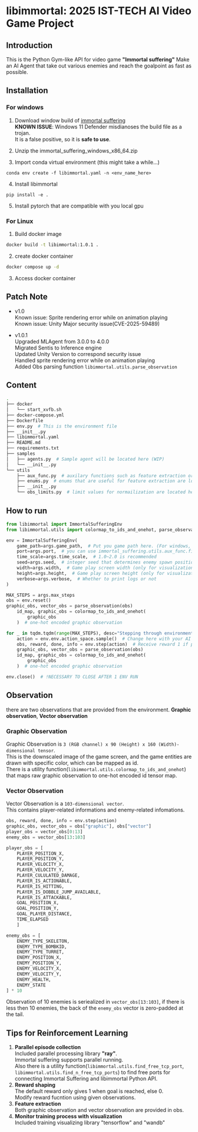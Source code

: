 # libimmortal: 2025 IST-TECH AI Video Game Project

## Introduction
This is the Python Gym-like API for video game **"Immortal suffering"**
Make an AI Agent that take out various enemies and reach the goalpoint as fast as possible.

## Installation

### For windows

1. Download window build of [immortal suffering](https://github.com/ist-tech-AI-games/immortal_suffering/releases/download/v1.0.1/immortal_suffering_windows_x86_64.zip)  
**KNOWN ISSUE**: Windows 11 Defender misdianoses the build file as a trojan.  
It is a false positive, so it is **safe to use**. 

2. Unzip the immortal_suffering_windows_x86_64.zip

3. Import conda virtual environment (this might take a while...)
```
conda env create -f libimmortal.yaml -n <env_name_here>
```

4. Install libimmortal
```
pip install -e .
```

5. Install pytorch that are compatible with you local gpu

### For Linux
1. Build docker image
```sh
docker build -t libimmortal:1.0.1 .
```

2. create docker container
```sh
docker compose up -d
```

3. Access docker container
## Patch Note
- v1.0  
Known issue: Sprite rendering error while on animation playing  
Known issue: Unity Major security issue(CVE-2025-59489)  

- v1.0.1  
Upgraded MLAgent from 3.0.0 to 4.0.0  
Migrated Sentis to Inference engine  
Updated Unity Version to correspond security issue  
Handled sprite rendering error while on animation playing  
Added Obs parsing function ```libimmortal.utils.parse_observation```  

## Content
```sh
.
├── docker
│   └── start_xvfb.sh
├── docker-compose.yml
├── Dockerfile
├── env.py  # This is the environment file
├── __init__.py
├── libimmortal.yaml
├── README.md
├── requirements.txt
├── samples
│   ├── agents.py  # Sample agent will be located here (WIP)
│   └── __init__.py
└── utils
    ├── aux_func.py  # auxilary functions such as feature extraction or finding free ports are located here
    ├── enums.py  # enums that are useful for feature extraction are located here
    ├── __init__.py
    └── obs_limits.py  # limit values for normailization are located here
```
## How to run
```python
from libimmortal import ImmortalSufferingEnv
from libimmortal.utils import colormap_to_ids_and_onehot, parse_observation

env = ImmortalSufferingEnv(
    game_path=args.game_path,  # Put you game path here. (For windows, <path -for-Immortal Suffering.exe>. For linux, <path-for immortal_suffering_linux_build.x86_64>)
    port=args.port,  # you can use immortal_suffering.utils.aux_func.find_free_tcp_port() to find free usable port 
    time_scale=args.time_scale,  # 1.0~2.0 is recommended
    seed=args.seed,  # integer seed that determines enemy spawn position and type
    width=args.width,  # Game play screen width (only for visualization)
    height=args.height,  # Game play screen height (only for visualization)
    verbose=args.verbose,  # Whether to print logs or not
)

MAX_STEPS = args.max_steps
obs = env.reset()
graphic_obs, vector_obs = parse_observation(obs)
    id_map, graphic_obs = colormap_to_ids_and_onehot(
        graphic_obs
    )  # one-hot encoded graphic observation

for _ in tqdm.tqdm(range(MAX_STEPS), desc="Stepping through environment"):
    action = env.env.action_space.sample()  # Change here with your AI agent
    obs, reward, done, info = env.step(action)  # Receive reward 1 if player Goal, else 0
    graphic_obs, vector_obs = parse_observation(obs)
    id_map, graphic_obs = colormap_to_ids_and_onehot(
        graphic_obs
    )  # one-hot encoded graphic observation

env.close()  # !NECESSARY TO CLOSE AFTER 1 ENV RUN
```

## Observation
there are two observations that are provided from the environment.
**Graphic observation**, **Vector observation**

### Graphic Observation
Graphic Observation is ```3 (RGB channel) x 90 (Height) x 160 (Width)-dimensional tensor```.  
This is the downscaled image of the game screen, and the game entities are drawn with specific color, which can be mapped as id.  
There is a utility function(```libimmortal.utils.colormap_to_ids_and_onehot```) that maps raw graphic observation to one-hot encoded id tensor map.

### Vector Observation
Vector Observation is a ```103-dimensional vector```.  
This contains player-related informations and enemy-related infomations.  

```python
obs, reward, done, info = env.step(action)
graphic_obs, vector_obs = obs["graphic"], obs["vector"]
player_obs = vector_obs[0:13]
enemy_obs = vector_obs[13:103]

player_obs = [
    PLAYER_POSITION_X, 
    PLAYER_POSITION_Y, 
    PLAYER_VELOCITY_X, 
    PLAYER_VELOCITY_Y,
    PLAYER_CULULATED_DAMAGE,
    PLAYER_IS_ACTIONABLE,
    PLAYER_IS_HITTING,
    PLAYER_IS_DOBBLE_JUMP_AVAILABLE,
    PLAYER_IS_ATTACKABLE,
    GOAL_POSITION_X,
    GOAL_POSITION_Y,
    GOAL_PLAYER_DISTANCE,
    TIME_ELAPSED
    ]

enemy_obs = [
    ENEMY_TYPE_SKELETON,
    ENEMY_TYPE_BOMBKID,
    ENEMY_TYPE_TURRET,
    ENEMY_POSITION_X,
    ENEMY_POSITION_Y,
    ENEMY_VELOCITY_X,
    ENEMY_VELOCITY_Y,
    ENEMY_HEALTH,
    ENEMY_STATE
] * 10
```

Observation of 10 enemies is seriealized in ```vector_obs[13:103]```, if there is less then 10 enemies, the back of the ```enemy_obs``` vector is zero-padded at the tail.


## Tips for Reinforcement Learning
1. **Parallel episode collection**  
Included parallel processing library **"ray"**.  
Immortal suffering supports parallel running.  
Also there is a utility function(```libimmortal.utils.find_free_tcp_port```, ```libimmortal.utils.find_n_free_tcp_ports```) to find free ports for connecting Immortal Suffering and libimmortal Python API.
2. **Reward shaping**  
The default reward only gives 1 when goal is reached, else 0.  
Modify reward fucntion using given observations.
3. **Feature extraction**  
Both graphic observation and vector observation are provided in obs.
4. **Monitor training process with visualization**  
Included training visualizing library "tensorflow" and "wandb"